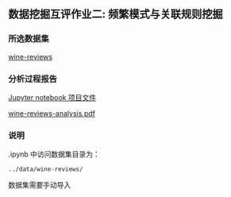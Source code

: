 ## 数据挖掘互评作业二: 频繁模式与关联规则挖掘 


### 所选数据集

[wine-reviews](https://www.kaggle.com/zynicide/wine-reviews)


### 分析过程报告

[Jupyter notebook 项目文件]()

[wine-reviews-analysis.pdf]()


### 说明

.ipynb 中访问数据集目录为：

    ../data/wine-reviews/

数据集需要手动导入
